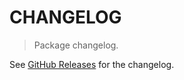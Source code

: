 # CHANGELOG

> Package changelog.

See [GitHub Releases](https://github.com/stdlib-js/assert-is-node-builtin/releases) for the changelog.